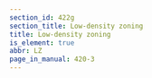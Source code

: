 ```yaml
---
section_id: 422g
section_title: Low-density zoning
title: Low-density zoning
is_element: true
abbr: LZ
page_in_manual: 420-3
---
```

